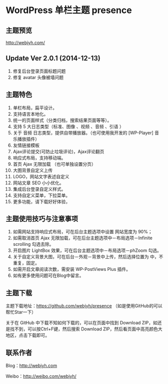 # WordPress 单栏主题 presence 

## 主题预览
<http://webjyh.com/>

## Update Ver 2.0.1 (2014-12-13)
1. 修复后台登录页面标题问题
2. 修复 avatar 头像被墙问题

## 主题特色

1. 单栏布局，扁平设计。
2. 支持语言本地化。
3. 统一的页面样式（分类归档，搜索结果页面等等）。
4. 支持 5 大日志类型（标准、图像 、视频 、音频 、引语 ）
5. 关于 音频 日志类型，提供自带播放器。（也可使用我开发的 [WP-Player] 音乐播放插件）
6. 友情链接模板
7. Ajax评论提交(可防止垃圾评论)，Ajax评论翻页
8. 响应式布局，支持移动端。
9. 首页 Ajax 无限加载 （也可单独设置分页）
10. 大图背景自定义上传
11. LOGO，网站文字表述自定义
12. 网站文章 SEO 小小优化。
13. 集成后台登录自定义样式。
14. 支持自定义菜单，下拉菜单。
14. 更多功能，请下载好好体验，

## 主题使用技巧与注意事项

1. 如需网站支持响应式布局，可在后台主题选项中设置 网站宽度为 90%；
2. 如需取消首页 Ajax 无限加载，可在后台主题选项中－布局选项－Infinite scrolling 勾选去除。
3. 开启图片 LightBox 效果，可在后台主题选项中－布局选项－phZoom 勾选。
4. 关于自定义背景大图，可在后台－外观－背景中上传，然后选择位置为 中，不重复，固定。
5. 如需开启文章阅读次数，需安装 WP-PostViews Plus 插件。
6. 如有更多使用问题可在Blog中留言。

## 主题下载

主题下载地址：<https://github.com/webjyh/presence> （如是使用GitHub的可以帮忙Star一下）

关于在 GitHub 中下载不知如何下载的，可以在页面中找到 Download ZIP，如还是找不到，可以按Ctrl+F键，然后搜索 Download ZIP，然后看页面中高亮颜色大地区，点击下载即可。

## 联系作者
Blog：<http://webjyh.com> 

Weibo：<http://weibo.com/webjyh/>
